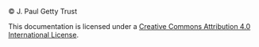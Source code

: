 © J. Paul Getty Trust

This documentation is licensed under a [Creative Commons Attribution 4.0 International License](http://creativecommons.org/licenses/by/4.0/).
